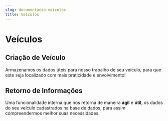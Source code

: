 ```yaml
---
slug: documentacao-veiculos
title: Veículos
---
```


# Veículos

## Criação de Veículo

Armazenamos os dados úteis para nosso trabalho de seu veículo, para que este seja localizado com mais praticidade e envolvimento!

## Retorno de Informações

Uma funcionalidade interna que nos retorna de maneira **ágil** e **útil**, os dados do seu veículo cadastrados na base de dados, para assim compreendermos melhor suas necessidades.